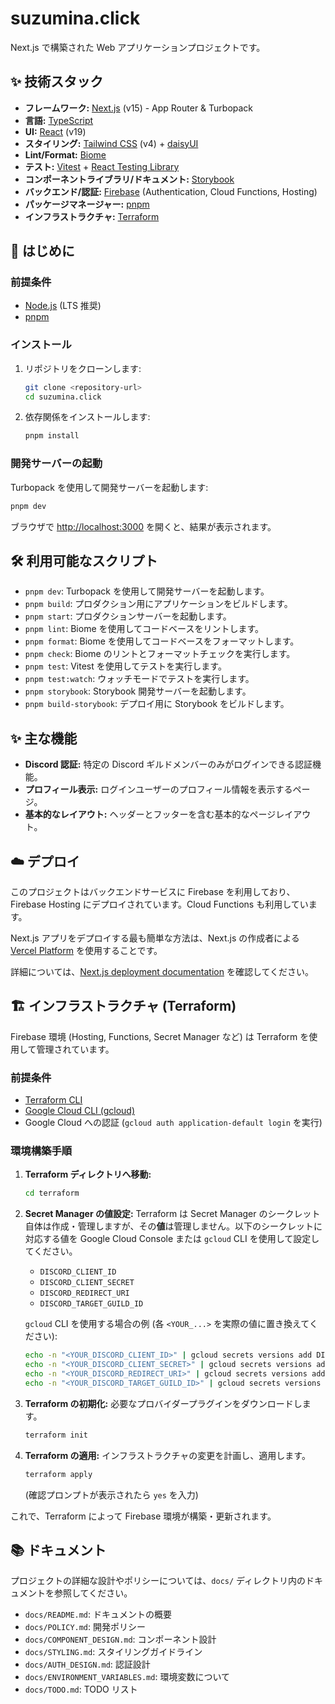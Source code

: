 # suzumina.click

Next.js で構築された Web アプリケーションプロジェクトです。

## ✨ 技術スタック

- **フレームワーク:** [Next.js](https://nextjs.org/) (v15) - App Router & Turbopack
- **言語:** [TypeScript](https://www.typescriptlang.org/)
- **UI:** [React](https://react.dev/) (v19)
- **スタイリング:** [Tailwind CSS](https://tailwindcss.com/) (v4) + [daisyUI](https://daisyui.com/)
- **Lint/Format:** [Biome](https://biomejs.dev/)
- **テスト:** [Vitest](https://vitest.dev/) + [React Testing Library](https://testing-library.com/)
- **コンポーネントライブラリ/ドキュメント:** [Storybook](https://storybook.js.org/)
- **バックエンド/認証:** [Firebase](https://firebase.google.com/) (Authentication, Cloud Functions, Hosting)
- **パッケージマネージャー:** [pnpm](https://pnpm.io/)
- **インフラストラクチャ:** [Terraform](https://www.terraform.io/)

## 🚀 はじめに

### 前提条件

- [Node.js](https://nodejs.org/) (LTS 推奨)
- [pnpm](https://pnpm.io/installation)

### インストール

1.  リポジトリをクローンします:
    ```bash
    git clone <repository-url>
    cd suzumina.click
    ```
2.  依存関係をインストールします:
    ```bash
    pnpm install
    ```

### 開発サーバーの起動

Turbopack を使用して開発サーバーを起動します:

```bash
pnpm dev
```

ブラウザで [http://localhost:3000](http://localhost:3000) を開くと、結果が表示されます。

## 🛠️ 利用可能なスクリプト

- `pnpm dev`: Turbopack を使用して開発サーバーを起動します。
- `pnpm build`: プロダクション用にアプリケーションをビルドします。
- `pnpm start`: プロダクションサーバーを起動します。
- `pnpm lint`: Biome を使用してコードベースをリントします。
- `pnpm format`: Biome を使用してコードベースをフォーマットします。
- `pnpm check`: Biome のリントとフォーマットチェックを実行します。
- `pnpm test`: Vitest を使用してテストを実行します。
- `pnpm test:watch`: ウォッチモードでテストを実行します。
- `pnpm storybook`: Storybook 開発サーバーを起動します。
- `pnpm build-storybook`: デプロイ用に Storybook をビルドします。

## ✨ 主な機能

- **Discord 認証:** 特定の Discord ギルドメンバーのみがログインできる認証機能。
- **プロフィール表示:** ログインユーザーのプロフィール情報を表示するページ。
- **基本的なレイアウト:** ヘッダーとフッターを含む基本的なページレイアウト。

## ☁️ デプロイ

このプロジェクトはバックエンドサービスに Firebase を利用しており、Firebase Hosting にデプロイされています。Cloud Functions も利用しています。

Next.js アプリをデプロイする最も簡単な方法は、Next.js の作成者による [Vercel Platform](https://vercel.com/new?utm_medium=default-template&filter=next.js&utm_source=create-next-app&utm_campaign=create-next-app-readme) を使用することです。

詳細については、[Next.js deployment documentation](https://nextjs.org/docs/app/building-your-application/deploying) を確認してください。

## 🏗️ インフラストラクチャ (Terraform)

Firebase 環境 (Hosting, Functions, Secret Manager など) は Terraform を使用して管理されています。

### 前提条件

- [Terraform CLI](https://developer.hashicorp.com/terraform/install)
- [Google Cloud CLI (gcloud)](https://cloud.google.com/sdk/docs/install)
- Google Cloud への認証 (`gcloud auth application-default login` を実行)

### 環境構築手順

1.  **Terraform ディレクトリへ移動:**
    ```bash
    cd terraform
    ```
2.  **Secret Manager の値設定:**
    Terraform は Secret Manager のシークレット自体は作成・管理しますが、その**値**は管理しません。以下のシークレットに対応する値を Google Cloud Console または `gcloud` CLI を使用して設定してください。
    - `DISCORD_CLIENT_ID`
    - `DISCORD_CLIENT_SECRET`
    - `DISCORD_REDIRECT_URI`
    - `DISCORD_TARGET_GUILD_ID`

    `gcloud` CLI を使用する場合の例 (各 `<YOUR_...>` を実際の値に置き換えてください):
    ```bash
    echo -n "<YOUR_DISCORD_CLIENT_ID>" | gcloud secrets versions add DISCORD_CLIENT_ID --data-file=- --project=suzumina-click-firebase
    echo -n "<YOUR_DISCORD_CLIENT_SECRET>" | gcloud secrets versions add DISCORD_CLIENT_SECRET --data-file=- --project=suzumina-click-firebase
    echo -n "<YOUR_DISCORD_REDIRECT_URI>" | gcloud secrets versions add DISCORD_REDIRECT_URI --data-file=- --project=suzumina-click-firebase
    echo -n "<YOUR_DISCORD_TARGET_GUILD_ID>" | gcloud secrets versions add DISCORD_TARGET_GUILD_ID --data-file=- --project=suzumina-click-firebase
    ```
3.  **Terraform の初期化:**
    必要なプロバイダープラグインをダウンロードします。
    ```bash
    terraform init
    ```
4.  **Terraform の適用:**
    インフラストラクチャの変更を計画し、適用します。
    ```bash
    terraform apply
    ```
    (確認プロンプトが表示されたら `yes` を入力)

これで、Terraform によって Firebase 環境が構築・更新されます。

## 📚 ドキュメント

プロジェクトの詳細な設計やポリシーについては、`docs/` ディレクトリ内のドキュメントを参照してください。

- `docs/README.md`: ドキュメントの概要
- `docs/POLICY.md`: 開発ポリシー
- `docs/COMPONENT_DESIGN.md`: コンポーネント設計
- `docs/STYLING.md`: スタイリングガイドライン
- `docs/AUTH_DESIGN.md`: 認証設計
- `docs/ENVIRONMENT_VARIABLES.md`: 環境変数について
- `docs/TODO.md`: TODO リスト
